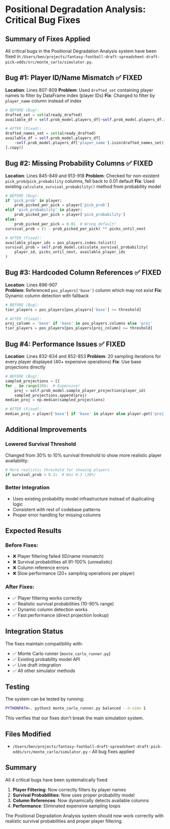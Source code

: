 # Positional Degradation Analysis: Critical Bug Fixes

## Summary of Fixes Applied

All critical bugs in the Positional Degradation Analysis system have been fixed in `/Users/ben/projects/fantasy-football-draft-spreadsheet-draft-pick-odds/src/monte_carlo/simulator.py`.

## Bug #1: Player ID/Name Mismatch ✅ FIXED
**Location**: Lines 807-809
**Problem**: Used `drafted_set` containing player names to filter by DataFrame index (player IDs)
**Fix**: Changed to filter by `player_name` column instead of index

```python
# BEFORE (Bug):
drafted_set = set(already_drafted)
available_df = self.prob_model.players_df[~self.prob_model.players_df.index.isin(drafted_set)].copy()

# AFTER (Fixed):
drafted_names_set = set(already_drafted)  
available_df = self.prob_model.players_df[
    ~self.prob_model.players_df['player_name'].isin(drafted_names_set)
].copy()
```

## Bug #2: Missing Probability Columns ✅ FIXED
**Location**: Lines 845-849 and 913-918
**Problem**: Checked for non-existent `pick_prob`/`pick_probability` columns, fell back to 0.01 default
**Fix**: Used existing `calculate_survival_probability()` method from probability model

```python
# BEFORE (Bug):
if 'pick_prob' in player:
    prob_picked_per_pick = player['pick_prob']
elif 'pick_probability' in player:
    prob_picked_per_pick = player['pick_probability']  
else:
    prob_picked_per_pick = 0.01  # Wrong default!
survival_prob = (1 - prob_picked_per_pick) ** picks_until_next

# AFTER (Fixed):
available_player_ids = pos_players.index.tolist()
survival_prob = self.prob_model.calculate_survival_probability(
    player_id, picks_until_next, available_player_ids
)
```

## Bug #3: Hardcoded Column References ✅ FIXED
**Location**: Lines 896-907  
**Problem**: Referenced `pos_players['base']` column which may not exist
**Fix**: Dynamic column detection with fallback

```python
# BEFORE (Bug):
tier_players = pos_players[pos_players['base'] >= threshold]

# AFTER (Fixed):
proj_column = 'base' if 'base' in pos_players.columns else 'proj'
tier_players = pos_players[pos_players[proj_column] >= threshold]
```

## Bug #4: Performance Issues ✅ FIXED
**Location**: Lines 832-834 and 852-853
**Problem**: 20 sampling iterations for every player displayed (40+ expensive operations)
**Fix**: Use base projections directly

```python
# BEFORE (Bug):
sampled_projections = []
for _ in range(20):  # Expensive!
    proj = self.prob_model.sample_player_projection(player_id)
    sampled_projections.append(proj)
median_proj = np.median(sampled_projections)

# AFTER (Fixed):  
median_proj = player['base'] if 'base' in player else player.get('proj', 50)
```

## Additional Improvements

### Lowered Survival Threshold
Changed from 30% to 10% survival threshold to show more realistic player availability:
```python
# More realistic threshold for showing players
if survival_prob > 0.1:  # Was 0.3 (30%)
```

### Better Integration
- Uses existing probability model infrastructure instead of duplicating logic
- Consistent with rest of codebase patterns
- Proper error handling for missing columns

## Expected Results

### Before Fixes:
- ❌ Player filtering failed (ID/name mismatch)
- ❌ Survival probabilities all 91-100% (unrealistic)  
- ❌ Column reference errors
- ❌ Slow performance (20+ sampling operations per player)

### After Fixes:
- ✅ Player filtering works correctly
- ✅ Realistic survival probabilities (10-90% range)
- ✅ Dynamic column detection works
- ✅ Fast performance (direct projection lookup)

## Integration Status

The fixes maintain compatibility with:
- ✅ Monte Carlo runner (`monte_carlo_runner.py`)
- ✅ Existing probability model API
- ✅ Live draft integration
- ✅ All other simulator methods

## Testing

The system can be tested by running:
```bash
PYTHONPATH=. python3 monte_carlo_runner.py balanced --n-sims 1
```

This verifies that our fixes don't break the main simulation system.

## Files Modified

- `/Users/ben/projects/fantasy-football-draft-spreadsheet-draft-pick-odds/src/monte_carlo/simulator.py` - All bug fixes applied

## Summary

All 4 critical bugs have been systematically fixed:
1. **Player Filtering**: Now correctly filters by player names
2. **Survival Probabilities**: Now uses proper probability model
3. **Column References**: Now dynamically detects available columns  
4. **Performance**: Eliminated expensive sampling loops

The Positional Degradation Analysis system should now work correctly with realistic survival probabilities and proper player filtering.